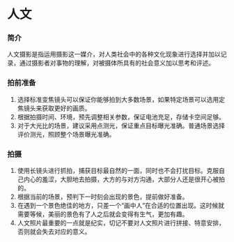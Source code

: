 # 人文

### 简介
人文摄影是指运用摄影这一媒介，对人类社会中的各种文化现象进行选择并加以记录，通过摄影者对事物的理解，对被摄体所具有的社会意义加以思考和评述。


### 拍前准备
1. 选择标准变焦镜头可以保证你能够拍到大多数场景，如果特定场景可以选用定焦镜头来获取更好的画质。
2. 根据拍摄时间、环境，预先调整相关参数，保证电池充足，存储卡空间足够。
3. 对于大光比的场景，建议采用点测光，保证重点目标曝光准确。普通场景选择评价测光，照顾整个场景曝光准确。


### 拍摄
1. 使用长镜头进行抓拍，捕获目标最自然的一面，同时也不会打扰目标。克服自己内心的羞涩，大胆地去拍摄，大方的与对方沟通，大部分人还是很开心被拍的。
2. 根据当前的场景，预判下一时刻会出现的景色，提前做好准备。
3. 在遇到一个景色绝佳的地方，只差一个“画中人”在合适的位置出现。这时候就需要等候，美丽的景色有了人之后就会变得有生气，更加有趣。
4. 人文照片最重要的一点就是纪实，切记不要对人文照片进行拼接、特意安排，否则就会失去对应的意义。